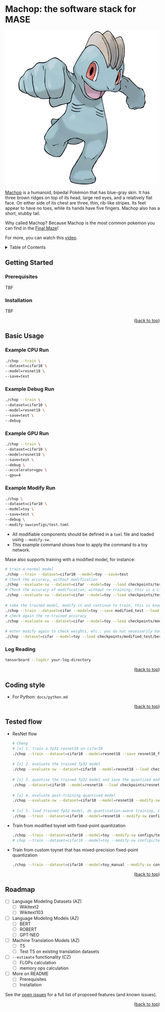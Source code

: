 # Machop: the software stack for MASE

![alt text](machop.png)

[Machop](https://bulbapedia.bulbagarden.net/wiki/Machop_(Pok%C3%A9mon)) is a humanoid, bipedal Pokémon that has blue-gray skin. It has three brown ridges on top of its head, large red eyes, and a relatively flat face. On either side of its chest are three, thin, rib-like stripes. Its feet appear to have no toes, while its hands have five fingers. Machop also has a short, stubby tail.

Why called Machop? Because Machop is the most common pokemon you can find in the [Final Maze](https://bulbapedia.bulbagarden.net/wiki/Final_Maze)!

For more, you can watch this [video](https://www.youtube.com/watch?v=JEUsN_KlDy8&ab_channel=Mah-Dry-Bread-Gameplay%26Streams%21).

<!-- TABLE OF CONTENTS -->
<details>
  <summary>Table of Contents</summary>
  <ol>
    <li>
      <a href="#getting-started">Getting Started</a>
      <ul>
        <li><a href="#prerequisites">Prerequisites</a></li>
        <li><a href="#installation">Installation</a></li>
      </ul>
    </li>
    <li>
      <a href="#basic-usage">Usage</a>
      <ul>
        <li><a href="#example-cpu-run">Example CPU Run</a></li>
        <li><a href="#example-debug-run">Example Debug Run</a></li>
        <li><a href="#example-gpu-run">Example GPU Run</a></li>
        <li><a href="#example-modify-run">Example Modify Run</a></li>
        <li><a href="#log-reading">Log Reading</a></li>
      </ul>
    </li>
    <li><a href="#coding-style">Coding Style</a></li>
    <li><a href="#tested-flow">Tested flow</a></li>
    <li><a href="#roadmap">Roadmap</a></li>
  </ol>
</details>

<!-- GETTING STARTED -->
## Getting Started

### Prerequisites

TBF

### Installation

TBF

<p align="right">(<a href="#readme-top">back to top</a>)</p>

<!-- BASIC USAGE-->
## Basic Usage

### Example CPU Run

```bash
./chop --train \
--dataset=cifar10 \
--model=resnet18 \
--save=test
```

### Example Debug Run

```bash
./chop --train \
--dataset=cifar10 \
--model=resnet18 \
--save=test \
--debug
```

### Example GPU Run

```bash
./chop --train \
--dataset=cifar10 \
--model=resnet18 \
--save=test \
--debug \
--accelerator=gpu \
--gpu=4
```

### Example Modify Run

```bash
./chop \
--dataset=cifar10 \
--model=toy \
--save=test \
--debug \
--modify-sw=configs/test.toml
```

- All modifiable components should be defined in a `toml` file and loaded using `--modify-sw`.
- This example command shows how to apply the command to a toy network.

Mase also supports training with a modified model, for instance:

```bash
# train a normal model
./chop --train --dataset=cifar10 --model=toy --save=test
# Check the accuracy, without modification
./chop --evaluate-sw --dataset=cifar --model=toy --load checkpoints/test/best.ckpt
# Check the accuracy of modification, without re-training, this is a classic post-training quantization scenario
./chop --evaluate-sw --dataset=cifar --model=toy --load checkpoints/test/best.ckpt --modify-sw=configs/test.toml

# take the trained model, modify it and continue to train, this is known as quantization aware training
./chop --train --dataset=cifar --model=toy --save modified_test --load checkpoints/test/best.ckpt --modify-sw=configs/test.toml
# check again the re-trained accuracy
./chop --evaluate-sw --dataset=cifar --model=toy --load checkpoints/modified_test/best.ckpt --modify-sw=configs/test.toml

# enter modify again to check weights, etc.; you do not necessarily have to save the model in modify
./chop --dataset=cifar --model=toy --load checkpoints/modified_test/best.ckpt --modify-sw configs/test.toml
```

### Log Reading

```bash
tensorboard --logdir your-log-directory
```

<p align="right">(<a href="#readme-top">back to top</a>)</p>


<!-- CODING STYLE -->
## Coding style

- For Python: `docs/python.md`

<p align="right">(<a href="#readme-top">back to top</a>)</p>

<!-- TESTED FLOW -->
## Tested flow

- ResNet flow

  ```bash
  # Cheng
  # [x] 1. train a fp32 resnet18 on cifar10
  ./chop --train --dataset=cifar10 --model=resnet18 --save resnet18_fp32 --batch-size 512 --cpu 32 --gpu 3

  # [x] 2. evaluate the trained fp32 model
  ./chop --evaluate-sw --dataset=cifar10 --model=resnet18 --load checkpoints/resnet18_fp32/best.ckpt --batch-size 512 --cpu 32 --gpu 3

  # [x] 3. quantise the trained fp32 model and save the quantized model
  ./chop --dataset=cifar10 --model=resnet18 --load checkpoints/resnet18_fp32/best.ckpt --modify-sw configs/tests/integer.toml --cpu 32 --gpu 3 --save resnet18_i8_ptq

  # [x] 4. evaluate post-training quantised model
  ./chop --evaluate-sw --dataset=cifar10 --model=resnet18 --modify-sw configs/tests/integer.toml --load checkpoints/resnet18_fp32/best.ckpt --batch-size 512 --cpu 32 --gpu 3

  # [x] 5. load trained fp32 model, do quantisation-aware training, save the trained quantized model
  ./chop --train --dataset=cifar10 --model=resnet18 --modify-sw configs/tests/integer.toml --load checkpoints/resnet18_fp32/best.ckpt --save resnet18_i8_qat --batch-size 512 --cpu 32 --gpu 3
  ```

- Train from modified toynet with fixed-point quantization

  ```bash
  ./chop --train --dataset=cifar10 --model=toy --modify-sw configs/tests/integer.toml --save test
  # chop --train --dataset=cifar10 --model=toy --modify-sw configs/tests/integer.toml --save test --training-optimizer sgd --seed 666 --learning_rate 1e-4 --max-epochs 2 --batch-size 128
  ```

- Train from custom toynet that has mixed-precision fixed-point quantization

  ```bash
  ./chop --train --dataset=cifar10 --model=toy_manual --modify-sw configs/toy_manual.toml --save test
  ```
<p align="right">(<a href="#readme-top">back to top</a>)</p>

<!-- ROADMAP -->
## Roadmap

- [ ] Language Modeling Datasets (AZ)
  - [ ] Wikitext2
  - [ ] Wikitext103
- [ ] Language Modeling Models (AZ)
  - [ ] BERT
  - [ ] ROBERT
  - [ ] GPT-NEO
- [ ] Machine Translation Models (AZ)
  - [ ] T5
  - [ ] Test T5 on existing translation datasets
- [ ] `--estimate` functionality (CZ)
  - [ ] FLOPs calculation
  - [ ] memory ops calculation
- [ ] More on README
  - [ ] Prerequisites
  - [ ] Installation

See the [open issues](https://github.com/JianyiCheng/mase-tools/issues) for a full list of proposed features (and known issues).

<p align="right">(<a href="#readme-top">back to top</a>)</p>
